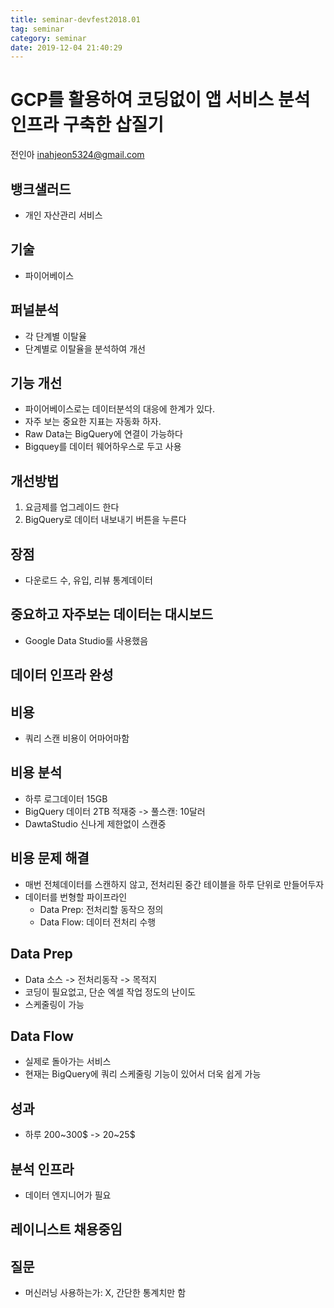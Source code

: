 ```yaml
---
title: seminar-devfest2018.01
tag: seminar
category: seminar
date: 2019-12-04 21:40:29
---
```

# GCP를 활용하여 코딩없이 앱 서비스 분석 인프라 구축한 삽질기
전인아 inahjeon5324@gmail.com
## 뱅크샐러드
- 개인 자산관리 서비스
## 기술
- 파이어베이스
## 퍼널분석
- 각 단계별 이탈율
- 단계별로 이탈율을 분석하여 개선
## 기능 개선
- 파이어베이스로는 데이터분석의 대응에 한계가 있다.
- 자주 보는 중요한 지표는 자동화 하자.
- Raw Data는 BigQuery에 연결이 가능하다
- Bigquey를 데이터 웨어하우스로 두고 사용
## 개선방법
1. 요금제를 업그레이드 한다
2. BigQuery로 데이터 내보내기 버튼을 누른다
## 장점
- 다운로드 수, 유입, 리뷰 통계데이터
## 중요하고 자주보는 데이터는 대시보드
- Google Data Studio룰 사용했음
## 데이터 인프라 완성

## 비용
- 쿼리 스캔 비용이 어마어마함
## 비용 분석
- 하루 로그데이터 15GB
- BigQuery 데이터 2TB 적재중 -> 풀스캔: 10달러
- DawtaStudio 신나게 제한없이 스캔중
## 비용 문제 해결
- 매번 전체데이터를 스캔하지 않고, 전처리된 중간 테이블을 하루 단위로 만들어두자
- 데이터를 번형할 파이프라인
    - Data Prep: 전처리할 동작으 정의
    - Data Flow: 데이터 전처리 수행
## Data Prep
- Data 소스 -> 전처리동작 -> 목적지
- 코딩이 필요없고, 단순 엑셀 작업 정도의 난이도
- 스케줄링이 가능

## Data Flow
- 실제로 돌아가는 서비스
- 현재는 BigQuery에 쿼리 스케줄링 기능이 있어서 더욱 쉽게 가능
## 성과
- 하루 200~300$ -> 20~25$
## 분석 인프라
- 데이터 엔지니어가 필요

## 레이니스트 채용중임

## 질문
- 머신러닝 사용하는가: X, 간단한 통계치만 함